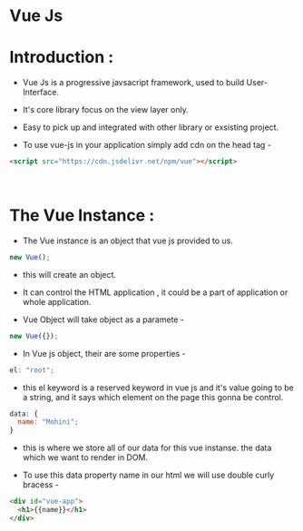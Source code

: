 # Vue Js

# Introduction :

- Vue Js is a progressive javsacript framework, used to build User-Interface.

- It's core library focus on the view layer only.

- Easy to pick up and integrated with other library or exsisting project.

* To use vue-js in your application simply add cdn on the head tag -

```html
<script src="https://cdn.jsdelivr.net/npm/vue"></script>
```

<br>

# The Vue Instance :

- The Vue instance is an object that vue js provided to us.

```js
new Vue();
```

- this will create an object.

* It can control the HTML application , it could be a part of application or whole application.

* Vue Object will take object as a paramete -

```js
new Vue({});
```

- In Vue js object, their are some properties -

```js
el: "root";
```

- this el keyword is a reserved keyword in vue js and it's value going to be a string, and it says which element on the page this gonna be control.

```js
data: {
  name: "Mohini";
}
```

- this is where we store all of our data for this vue instanse. the data which we want to render in DOM.

* To use this data property name in our html we will use double curly bracess -

```html
<div id="vue-app">
  <h1>{{name}}</h1>
</div>
```
